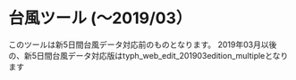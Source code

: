 # 台風ツール (～2019/03）
このツールは新5日間台風データ対応前のものとなります。
2019年03月以後の、新5日間台風データ対応版はtyph_web_edit_201903edition_multipleとなります
